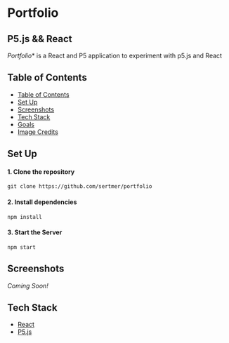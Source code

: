 # Portfolio
## P5.js && React

*Portfolio** is a React and P5 application to experiment with p5.js and React

## Table of Contents
<!--ts-->

- [Table of Contents](#table-of-contents)
- [Set Up](#set-up)
- [Screenshots](#screenshots)
- [Tech Stack](#tech-stack)
- [Goals](#goals)
- [Image Credits](#image-credits)

<!--te-->

## Set Up
#### 1. Clone the repository
```
git clone https://github.com/sertmer/portfolio
```
#### 2. Install dependencies
```
npm install
```
#### 3. Start the Server
``` 
npm start
```

## Screenshots

<em>Coming Soon!</em>

## Tech Stack
 - [React](https://reactjs.org/)
 - [P5.js](https://p5js.org/)
